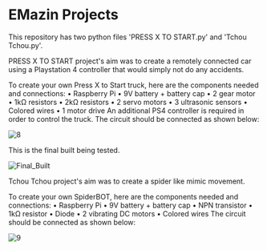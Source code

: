 # EMazin Projects


This repository has two python files 'PRESS X TO START.py' and 'Tchou Tchou.py'.


PRESS X TO START project's aim was to create a remotely connected car using a Playstation 4 controller that would simply not do any accidents.

To create your own Press X to Start truck, here are the components needed and connections:
•	Raspberry Pi
•	9V battery + battery cap
•	2 gear motor
•	1kΩ resistors
•	2kΩ resistors
•	2 servo motors
•	3 ultrasonic sensors
•	Colored wires
•	1 motor drive
An additional PS4 controller is required in order to control the truck.
The circuit should be connected as shown below:

![8](https://user-images.githubusercontent.com/23322998/109430899-a15b9380-7a14-11eb-96da-76a7510fea24.png)

This is the final built being tested.

![Final_Built](https://user-images.githubusercontent.com/23322998/109430841-56da1700-7a14-11eb-9e96-8e7f7ebdf131.jpg)

Tchou Tchou project's aim was to create a spider like mimic movement.

To create your own SpiderBOT, here are the components needed and connections:
•	Raspberry Pi
•	9V battery + battery cap
•	NPN transistor
•	1kΩ resistor
•	Diode
•	2 vibrating DC motors
•	Colored wires
The circuit should be connected as shown below:

![9](https://user-images.githubusercontent.com/23322998/109430946-e1227b00-7a14-11eb-8389-fb6c7a0a0dcb.png)
